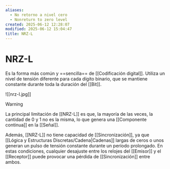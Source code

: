 ```yaml
---
aliases:
  - No retorno a nivel cero
  - Nonreturn to zero level
created: 2025-06-12 12:28:07
modified: 2025-06-12 15:04:47
title: NRZ-L
---
```


# NRZ-L

Es la forma más común y ==sencilla== de [[Codificación digital]]. Utiliza un nivel de tensión diferente para cada dígito binario, que se mantiene constante durante toda la duración del [[Bit]].

![[nrz-l.jpg]]

> [!warning]
> La principal limitación de [[NRZ-L]] es que, la mayoría de las veces, la cantidad de $0$ y $1$ no es la misma, lo que genera una [[Componente continua]] en la [[Señal]].

Además, [[NRZ-L]] no tiene capacidad de [[Sincronización]], ya que [[Lógica y Estructuras Discretas/Cadena|Cadenas]] largas de ceros o unos generan un pulso de tensión constante durante un período prolongado. En estas condiciones, cualquier desajuste entre los relojes del [[Emisor]] y el [[Receptor]] puede provocar una pérdida de [[Sincronización]] entre ambos.
